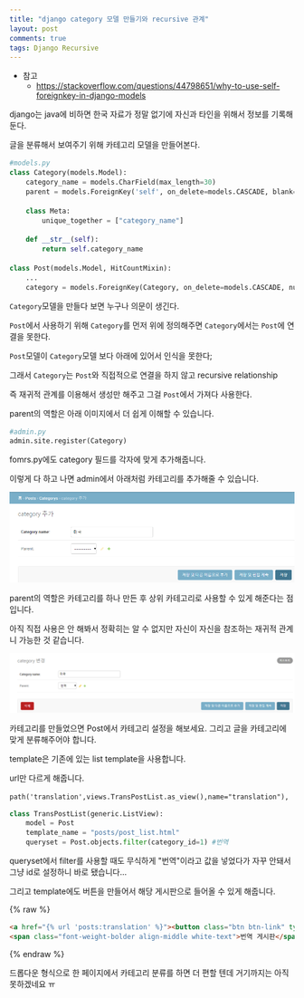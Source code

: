 ```yaml
---
title: "django category 모델 만들기와 recursive 관계"
layout: post
comments: true
tags: Django Recursive
---
```


* 참고
  * <https://stackoverflow.com/questions/44798651/why-to-use-self-foreignkey-in-django-models>



django는 java에 비하면 한국 자료가 정말 없기에 자신과 타인을 위해서 정보를 기록해둔다.

글을 분류해서 보여주기 위해 카테고리 모델을 만들어본다.



```python
#models.py
class Category(models.Model):
    category_name = models.CharField(max_length=30)
    parent = models.ForeignKey('self', on_delete=models.CASCADE, blank=True, null=True)

    class Meta:
        unique_together = ["category_name"]
    
    def __str__(self):
        return self.category_name
    
class Post(models.Model, HitCountMixin):
    ...
    category = models.ForeignKey(Category, on_delete=models.CASCADE, null=True)
```



`Category`모델을 만들다 보면 누구나 의문이 생긴다.

`Post`에서 사용하기 위해 `Category`를 먼저 위에 정의해주면 `Category`에서는 `Post`에 연결을 못한다.

`Post`모델이 `Category`모델 보다 아래에 있어서 인식을 못한다;



그래서 `Category`는 `Post`와 직접적으로 연결을 하지 않고 recursive relationship

즉 재귀적 관계를 이용해서 생성만 해주고 그걸 `Post`에서 가져다 사용한다.

parent의 역할은 아래 이미지에서 더 쉽게 이해할 수 있습니다.



```python
#admin.py
admin.site.register(Category)
```

fomrs.py에도 category 필드를 각자에 맞게 추가해줍니다.

이렇게 다 하고 나면 admin에서 아래처럼 카테고리를 추가해줄 수 있습니다.



<img src="/images/category1.png">

parent의 역할은 카테고리를 하나 만든 후 상위 카테고리로 사용할 수 있게 해준다는 점입니다.

아직 직접 사용은 안 해봐서 정확히는 알 수 없지만 자신이 자신을 참조하는 재귀적 관계니 가능한 것 같습니다.

<img src="/images/category2.png">



카테고리를 만들었으면 Post에서 카테고리 설정을 해보세요.
그리고 글을 카테고리에 맞게 분류해주어야 합니다.

template은 기존에 있는 list template을 사용합니다.

url만 다르게 해줍니다.

`path('translation',views.TransPostList.as_view(),name="translation"),`

```python
class TransPostList(generic.ListView):
    model = Post
    template_name = "posts/post_list.html"
    queryset = Post.objects.filter(category_id=1) #번역
```

queryset에서 filter를 사용할 때도 무식하게 "번역"이라고 값을 넣었다가 자꾸 안돼서 그냥 id로 설정하니 바로 됐습니다...

그리고 template에도 버튼을 만들어서 해당 게시판으로 들어올 수 있게 해줍니다.

{% raw %}

```html
<a href="{% url 'posts:translation' %}"><button class="btn btn-link" type="button">
<span class="font-weight-bolder align-middle white-text">번역 게시판</span></button></a>
```

{% endraw %}

드롭다운 형식으로 한 페이지에서 카테고리 분류를 하면 더 편할 텐데 거기까지는 아직 못하겠네요 ㅠ
